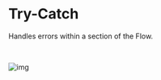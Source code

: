 # Try-Catch

Handles errors within a section of the Flow.


<br/>

![img](https://profitbasedocs.blob.core.windows.net/flowimages/builtInFlow.png)

<br/>

